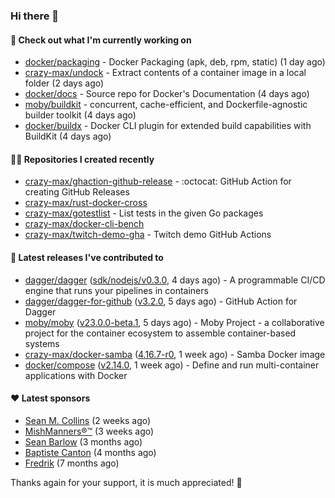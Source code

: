 ### Hi there 👋

#### 👷 Check out what I'm currently working on

- [docker/packaging](https://github.com/docker/packaging) - Docker Packaging (apk, deb, rpm, static) (1 day ago)
- [crazy-max/undock](https://github.com/crazy-max/undock) - Extract contents of a container image in a local folder (2 days ago)
- [docker/docs](https://github.com/docker/docs) - Source repo for Docker&#39;s Documentation (4 days ago)
- [moby/buildkit](https://github.com/moby/buildkit) - concurrent, cache-efficient, and Dockerfile-agnostic builder toolkit (4 days ago)
- [docker/buildx](https://github.com/docker/buildx) - Docker CLI plugin for extended build capabilities with BuildKit (4 days ago)

#### 👨‍💻 Repositories I created recently

- [crazy-max/ghaction-github-release](https://github.com/crazy-max/ghaction-github-release) - :octocat: GitHub Action for creating GitHub Releases
- [crazy-max/rust-docker-cross](https://github.com/crazy-max/rust-docker-cross)
- [crazy-max/gotestlist](https://github.com/crazy-max/gotestlist) - List tests in the given Go packages
- [crazy-max/docker-cli-bench](https://github.com/crazy-max/docker-cli-bench)
- [crazy-max/twitch-demo-gha](https://github.com/crazy-max/twitch-demo-gha) - Twitch demo GitHub Actions

#### 🚀 Latest releases I've contributed to

- [dagger/dagger](https://github.com/dagger/dagger) ([sdk/nodejs/v0.3.0](https://github.com/dagger/dagger/releases/tag/sdk/nodejs/v0.3.0), 4 days ago) - A programmable CI/CD engine that runs your pipelines in containers
- [dagger/dagger-for-github](https://github.com/dagger/dagger-for-github) ([v3.2.0](https://github.com/dagger/dagger-for-github/releases/tag/v3.2.0), 5 days ago) - GitHub Action for Dagger
- [moby/moby](https://github.com/moby/moby) ([v23.0.0-beta.1](https://github.com/moby/moby/releases/tag/v23.0.0-beta.1), 5 days ago) - Moby Project - a collaborative project for the container ecosystem to assemble container-based systems
- [crazy-max/docker-samba](https://github.com/crazy-max/docker-samba) ([4.16.7-r0](https://github.com/crazy-max/docker-samba/releases/tag/4.16.7-r0), 1 week ago) - Samba Docker image
- [docker/compose](https://github.com/docker/compose) ([v2.14.0](https://github.com/docker/compose/releases/tag/v2.14.0), 1 week ago) - Define and run multi-container applications with Docker

#### ❤️ Latest sponsors
- [Sean M. Collins](https://github.com/sc68cal) (2 weeks ago)
- [MishManners®™](https://github.com/mishmanners) (3 weeks ago)
- [Sean Barlow](https://github.com/woolrab6) (3 months ago)
- [Baptiste Canton](https://github.com/batmac) (4 months ago)
- [Fredrik](https://github.com/fredrikscode) (7 months ago)

Thanks again for your support, it is much appreciated! 🙏
